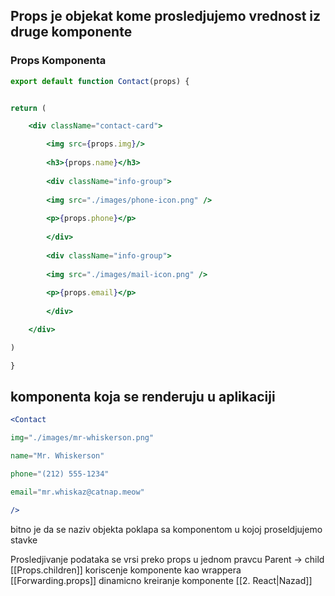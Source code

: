 ## Props je objekat kome prosledjujemo vrednost iz druge komponente

### Props Komponenta
```jsx
export default function Contact(props) {


return (

	<div className="contact-card">

		<img src={props.img}/>
		
		<h3>{props.name}</h3>
		
		<div className="info-group">
		
		<img src="./images/phone-icon.png" />
		
		<p>{props.phone}</p>
		
		</div>
		
		<div className="info-group">
		
		<img src="./images/mail-icon.png" />
		
		<p>{props.email}</p>
		
		</div>

	</div>

)

}
```

## komponenta koja se renderuju u aplikaciji
```jsx
<Contact

img="./images/mr-whiskerson.png"

name="Mr. Whiskerson"

phone="(212) 555-1234"

email="mr.whiskaz@catnap.meow"

/>
```

bitno je da se naziv objekta poklapa sa komponentom u kojoj proseldjujemo stavke

Prosledjivanje podataka se vrsi preko props u jednom pravcu Parent -> child 
[[Props.children]] koriscenje komponente kao wrappera
[[Forwarding.props]] dinamicno kreiranje komponente
[[2. React|Nazad]]
